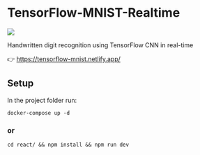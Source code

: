 # TensorFlow-MNIST-Realtime

<kbd> <img src="https://github.com/user-attachments/assets/912a7ec4-11f9-4028-9174-e1b7114bcea6"> </kbd>

Handwritten digit recognition using TensorFlow CNN in real-time

👉 https://tensorflow-mnist.netlify.app/

## Setup

In the project folder run:

`docker-compose up -d`

### or

`cd react/ && npm install && npm run dev`
